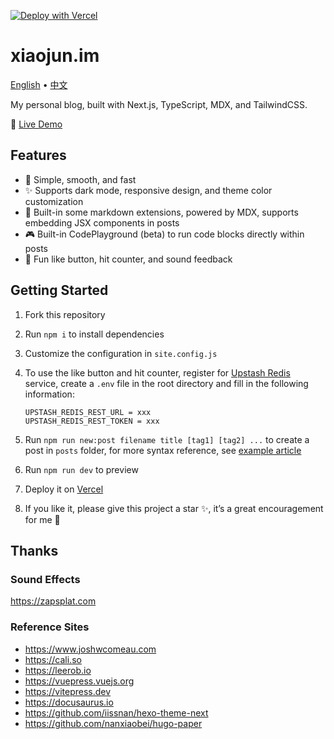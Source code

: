 [![Deploy with Vercel](https://vercel.com/button)](https://vercel.com/new/clone?repository-url=https%3A%2F%2Fgithub.com%2Fxiaojundebug%2Fxiaojun.im)

# xiaojun.im

[English](./README.md) • [中文](./README.zh-CN.md)

My personal blog, built with Next.js, TypeScript, MDX, and TailwindCSS.

👀 [Live Demo](https://xiaojun.im/)

## Features

- 🎨 Simple, smooth, and fast
- ✨ Supports dark mode, responsive design, and theme color customization
- 🧩 Built-in some markdown extensions, powered by MDX, supports embedding JSX components in posts
- 🎮 Built-in CodePlayground (beta) to run code blocks directly within posts
- 🔫 Fun like button, hit counter, and sound feedback

## Getting Started

1. Fork this repository
2. Run `npm i` to install dependencies
3. Customize the configuration in `site.config.js`
4. To use the like button and hit counter, register for [Upstash Redis](https://console.upstash.com/redis) service, create a `.env` file in the root directory and fill in the following information:

   ```env
   UPSTASH_REDIS_REST_URL = xxx
   UPSTASH_REDIS_REST_TOKEN = xxx
   ```

5. Run `npm run new:post filename title [tag1] [tag2] ...` to create a post in `posts` folder, for more syntax reference, see [example article](https://www.xiaojun.im/posts/2023-04-27-mdx-syntax-guide)
6. Run `npm run dev` to preview
7. Deploy it on [Vercel](https://vercel.com)
8. If you like it, please give this project a star ✨, it’s a great encouragement for me 🙏

## Thanks

### Sound Effects

https://zapsplat.com

### Reference Sites

- https://www.joshwcomeau.com
- https://cali.so
- https://leerob.io
- https://vuepress.vuejs.org
- https://vitepress.dev
- https://docusaurus.io
- https://github.com/iissnan/hexo-theme-next
- https://github.com/nanxiaobei/hugo-paper
